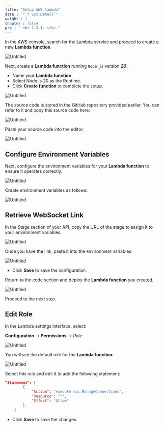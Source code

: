 ```yaml
---
title: "Setup AWS lambda"
date :  "`r Sys.Date()`" 
weight : 1
chapter : false
pre : " <b> 7.2.1. </b> "
---
```


In the AWS console, search for the Lambda service and proceed to create a new **Lambda function**.

![Untitled](/images/Lambda%20ac32d7935d7e4ace911b6413f3776394/image.png)

Next, create a **Lambda function** running `Node.js` version ***20***:

- Name your **Lambda function**.
- Select Node.js 20 as the Runtime.
- Click **Create function** to complete the setup.

![Untitled](/images/Lambda%20ac32d7935d7e4ace911b6413f3776394/image%201.png)

The source code is stored in the GitHub repository provided earlier. You can refer to it and copy this source code here:

![Untitled](/images/Lambda%20ac32d7935d7e4ace911b6413f3776394/image%202.png)

Paste your source code into the editor:

![Untitled](/images/Lambda%20ac32d7935d7e4ace911b6413f3776394/image%203.png)

## Configure Environment Variables

Next, configure the environment variables for your **Lambda function** to ensure it operates correctly.

![Untitled](/images/Lambda%20ac32d7935d7e4ace911b6413f3776394/image%204.png)

Create environment variables as follows:

![Untitled](/images/Lambda%20ac32d7935d7e4ace911b6413f3776394/image%205.png)

## Retrieve WebSocket Link

In the Stage section of your API, copy the URL of the stage to assign it to your environment variables.

![Untitled](/images/Lambda%20ac32d7935d7e4ace911b6413f3776394/image%206.png)

Once you have the link, paste it into the environment variables:

![Untitled](/images/Lambda%20ac32d7935d7e4ace911b6413f3776394/image%207.png)

- Click **Save** to save the configuration.

Return to the code section and deploy the **Lambda function** you created.

![Untitled](/images/Lambda%20ac32d7935d7e4ace911b6413f3776394/image%208.png)

Proceed to the next step.

## Edit Role

In the Lambda settings interface, select:

**Configuration** → **Permissions** → *Role*

![Untitled](/images/Lambda%20ac32d7935d7e4ace911b6413f3776394/image%209.png)

You will see the default role for the **Lambda function**:

![Untitled](/images/Lambda%20ac32d7935d7e4ace911b6413f3776394/image%2010.png)

Select this role and edit it to add the following statement:

```json
"Statement": [
		{
			"Action": "execute-api:ManageConnections",
			"Resource": "*",
			"Effect": "Allow"
		}
	]
```

- Click **Save** to save the changes.